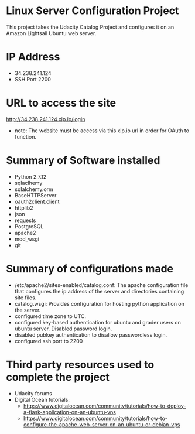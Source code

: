 # Linux Server Configuration Project
 This project takes the Udacity Catalog Project and configures it on an Amazon Lightsail Ubuntu web server. 

# IP Address
 - 34.238.241.124
 - SSH Port 2200

# URL to access the site 
http://34.238.241.124.xip.io/login
  - note: The website must be access via this xip.io url in order for OAuth to function. 

# Summary of Software installed
  - Python 2.7.12
  - sqlaclhemy
  - sqlalchemy.orm
  - BaseHTTPServer
  - oauth2client.client
  - httplib2
  - json
  - requests
  - PostgreSQL
  - apache2
  - mod_wsgi
  - git



# Summary of configurations made
  - /etc/apache2/sites-enabled/catalog.conf: The apache configuration file that configures the ip address of the server and directories containing site files. 
  - catalog.wsgi: Provides configuration for hosting python application on the server.
  - configured time zone to UTC.
  - configured key-based authentication for ubuntu and grader users on ubuntu server.  Disabled password login.
  - disabled pubkey authentication to disallow passwordless login. 
  - configured ssh port to 2200

# Third party resources used to complete the project
 - Udacity forums
 - Digital Ocean tutorials: 
    - https://www.digitalocean.com/community/tutorials/how-to-deploy-a-flask-application-on-an-ubuntu-vps
    - https://www.digitalocean.com/community/tutorials/how-to-configure-the-apache-web-server-on-an-ubuntu-or-debian-vps

